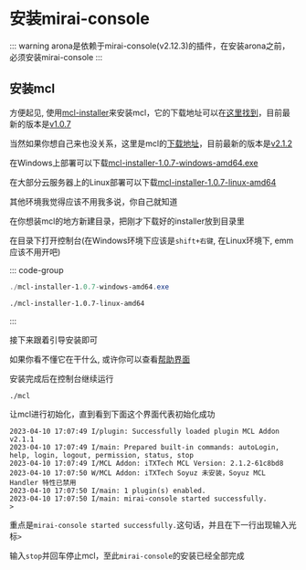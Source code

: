 # 安装mirai-console

::: warning
arona是依赖于mirai-console(v2.12.3)的插件，在安装arona之前，必须安装mirai-console
:::

## 安装mcl

方便起见, 使用[mcl-installer](https://github.com/iTXTech/mcl-installer)来安装mcl，它的下载地址可以在[这里找到](https://github.com/iTXTech/mcl-installer/releases)，目前最新的版本是[v1.0.7](https://github.com/iTXTech/mcl-installer/releases/tag/v1.0.7)

当然如果你想自己来也没关系，这里是mcl的[下载地址](https://github.com/iTXTech/mirai-console-loader/releases)，目前最新的版本是[v2.1.2](https://github.com/iTXTech/mirai-console-loader/releases/tag/v2.1.2)

在Windows上部署可以下载[mcl-installer-1.0.7-windows-amd64.exe](https://github.com/iTXTech/mcl-installer/releases/download/v1.0.7/mcl-installer-1.0.7-windows-amd64.exe)

在大部分云服务器上的Linux部署可以下载[mcl-installer-1.0.7-linux-amd64](https://github.com/iTXTech/mcl-installer/releases/download/v1.0.7/mcl-installer-1.0.7-linux-amd64)

其他环境我觉得应该不用我多说，你自己就知道

在你想装mcl的地方新建目录，把刚才下载好的installer放到目录里

在目录下打开控制台(在Windows环境下应该是`shift+右键`, 在Linux环境下, emm 应该不用开吧)

::: code-group

```powershell Windows
./mcl-installer-1.0.7-windows-amd64.exe
```

```bash Linux
./mcl-installer-1.0.7-linux-amd64
```

:::

接下来跟着引导安装即可

如果你看不懂它在干什么, 或许你可以查看[帮助界面](../other/help#mcl-installer)

安装完成后在控制台继续运行

```shell
./mcl
```

让mcl进行初始化，直到看到下面这个界面代表初始化成功

```shell
2023-04-10 17:07:49 I/plugin: Successfully loaded plugin MCL Addon v2.1.1
2023-04-10 17:07:49 I/main: Prepared built-in commands: autoLogin, help, login, logout, permission, status, stop
2023-04-10 17:07:49 I/MCL Addon: iTXTech MCL Version: 2.1.2-61c8bd8
2023-04-10 17:07:50 W/MCL Addon: iTXTech Soyuz 未安装，Soyuz MCL Handler 特性已禁用
2023-04-10 17:07:50 I/main: 1 plugin(s) enabled.
2023-04-10 17:07:50 I/main: mirai-console started successfully.
>
```

重点是`mirai-console started successfully.`这句话，并且在下一行出现输入光标`>`

输入`stop`并回车停止mcl，至此`mirai-console`的安装已经全部完成

